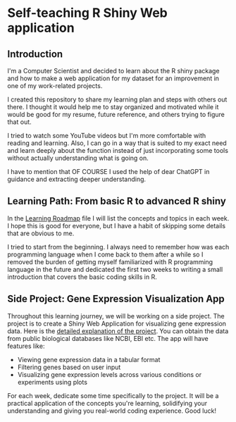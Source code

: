 # Self-teaching R Shiny Web application

## Introduction

I'm a Computer Scientist and decided to learn about the R shiny package and how to make a web application for my dataset for an improvement in one of my work-related projects. 

I created this repository to share my learning plan and steps with others out there. I thought it would help me to stay organized and motivated while it would be good for my resume, future reference, and others trying to figure that out.

I tried to watch some YouTube videos but I'm more comfortable with reading and learning. Also, I can go in a way that is suited to my exact need and learn deeply about the function instead of just incorporating some tools without actually understanding what is going on. 

I have to mention that OF COURSE I used the help of dear ChatGPT in guidance and extracting deeper understanding.

## Learning Path: From basic R to advanced R shiny

In the [Learning Roadmap](./Learning_roadmap.md) file I will list the concepts and topics in each week. I hope this is good for everyone, but I have a habit of skipping some details that are obvious to me.

I tried to start from the beginning. I always need to remember how was each programming language when I come back to them after a while so I removed the burden of getting myself familiarized with R programming language in the future and dedicated the first two weeks to writing a small introduction that covers the basic coding skills in R. 

## Side Project: Gene Expression Visualization App

Throughout this learning journey, we will be working on a side project. The project is to create a Shiny Web Application for visualizing gene expression data. Here is the [detailed explanation of the project](./Project.md). You can obtain the data from public biological databases like NCBI, EBI etc. The app will have features like:

- Viewing gene expression data in a tabular format
- Filtering genes based on user input
- Visualizing gene expression levels across various conditions or experiments using plots

For each week, dedicate some time specifically to the project. It will be a practical application of the concepts you're learning, solidifying your understanding and giving you real-world coding experience. Good luck!
